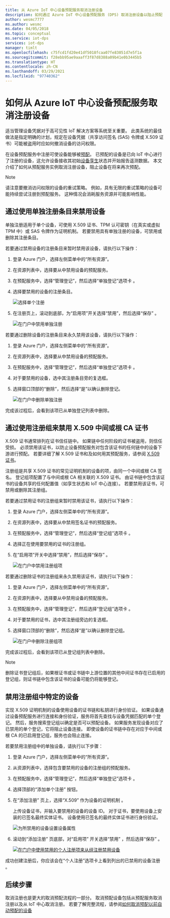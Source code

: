```yaml
---
title: 从 Azure IoT 中心设备预配服务取消注册设备
description: 如何通过 Azure IoT 中心设备预配服务 (DPS) 取消注册设备以阻止预配
author: wesmc7777
ms.author: wesmc
ms.date: 04/05/2018
ms.topic: conceptual
ms.service: iot-dps
services: iot-dps
manager: timlt
ms.openlocfilehash: c75fcd1fd20e41df5018fcaa07fe83051d7e5f1a
ms.sourcegitcommit: f28ebb95ae9aaaff3f87d8388a09b41e0b3445b5
ms.translationtype: HT
ms.contentlocale: zh-CN
ms.lasthandoff: 03/29/2021
ms.locfileid: "97740362"
---
```

# <a name="how-to-disenroll-a-device-from-azure-iot-hub-device-provisioning-service"></a>如何从 Azure IoT 中心设备预配服务取消注册设备

适当管理设备凭据对于高可见性 IoT 解决方案等系统至关重要。 此类系统的最佳做法是指定明确的计划，规定在设备凭据（共享访问签名 (SAS) 令牌或 X.509 证书）可能被盗用时应如何撤消设备的访问权限。 

在设备预配服务中注册可使设备能够被[预配](about-iot-dps.md#provisioning-process)。 已预配的设备是已向 IoT 中心进行了注册的设备，这允许设备接收其初始[设备孪生](~/articles/iot-hub/iot-hub-devguide-device-twins.md)状态并开始报告遥测数据。 本文介绍了如何从预配服务实例取消注册设备，阻止设备在将来再次预配。

> [!NOTE] 
> 请注意要撤消访问权限的设备的重试策略。 例如，具有无限的重试策略的设备可能持续尝试注册到预配服务。 这种情况会消耗服务资源并可能影响性能。

## <a name="disallow-devices-by-using-an-individual-enrollment-entry"></a>通过使用单独注册条目来禁用设备

单独注册适用于单个设备，可使用 X.509 证书、TPM 认可密钥（在真实或虚拟 TPM 中）或 SAS 令牌作为证明机制。 若要禁用具有单独注册的设备，可禁用或删除其注册条目。 

若要通过禁用设备的注册条目来暂时禁用该设备，请执行以下操作： 

1. 登录 Azure 门户，选择左侧菜单中的“所有资源”。 
2. 在资源列表中，选择要从中禁用设备的预配服务。
3. 在预配服务中，选择“管理登记”，然后选择“单独登记”选项卡   。
4. 选择要禁用的设备的注册条目。 

    ![选择单个注册](./media/how-to-revoke-device-access-portal/select-individual-enrollment.png)

5. 在注册页上，滚动到底部，为“启用项”开关选择“禁用”，然后选择“保存”    。  

   ![在门户中禁用单独注册](./media/how-to-revoke-device-access-portal/disable-individual-enrollment.png)

若要通过删除设备的注册条目来永久禁用该设备，请执行以下操作：

1. 登录 Azure 门户，选择左侧菜单中的“所有资源”。 
2. 在资源列表中，选择要从中禁用设备的预配服务。
3. 在预配服务中，选择“管理登记”，然后选择“单独登记”选项卡   。
4. 对于要禁用的设备，选中其注册条目旁的复选框。 
5. 选择窗口顶部的“删除”，然后选择“是”以确认删除登记。   

   ![在门户中删除单独注册](./media/how-to-revoke-device-access-portal/delete-individual-enrollment.png)


完成该过程后，会看到该项已从单独登记列表中删除。  

## <a name="disallow-an-x509-intermediate-or-root-ca-certificate-by-using-an-enrollment-group"></a>通过使用注册组来禁用 X.509 中间或根 CA 证书

X.509 证书通常排列在证书信任链中。 如果链中任何阶段的证书被盗用，则信任受损。 必须禁用该证书，以防止设备预配服务对包含该证书的任何链中的设备下游进行预配。 若要详细了解 X.509 证书和及如何用其预配服务，请参阅 [X.509 证书](./concepts-x509-attestation.md#x509-certificates)。 

注册组是共享 X.509 证书的常见证明机制的设备的项，由同一个中间或根 CA 签名。 登记组项配置了与中间或根 CA 相关联的 X.509 证书。 由证书链中包含该证书的设备共享的任何配置值（如孪生状态和 IoT 中心连接）。 若要禁用该证书，可禁用或删除其注册组。

若要通过禁用证书的注册组来暂时禁用该证书，请执行以下操作： 

1. 登录 Azure 门户，选择左侧菜单中的“所有资源”。 
2. 在资源列表中，选择要从中禁用签名证书的预配服务。
3. 在预配服务中，选择“管理登记”，然后选择“登记组”选项卡   。
4. 选择正在使用要禁用的证书的注册组。
5. 在“启用项”开关中选择“禁用”，然后选择“保存”    。  

   ![在门户中禁用注册组项](./media/how-to-revoke-device-access-portal/disable-enrollment-group.png)

    
若要通过删除证书的注册组来永久禁用该证书，请执行以下操作：

1. 登录 Azure 门户，选择左侧菜单中的“所有资源”。 
2. 在资源列表中，选择要从中禁用设备的预配服务。
3. 在预配服务中，选择“管理登记”，然后选择“登记组”选项卡   。
4. 对于要禁用的证书，选中其注册组旁边的复选框。 
5. 选择窗口顶部的“删除”，然后选择“是”以确认删除登记组。   

   ![在门户中删除注册组项](./media/how-to-revoke-device-access-portal/delete-enrollment-group.png)

完成该过程后，会看到该项已从登记组列表中删除。  

> [!NOTE]
> 删除证书登记组后，如果根证书或证书链中上游位置的其他中间证书存在已启用的登记组，则证书链中包含该证书的设备可能仍将能够登记。

## <a name="disallow-specific-devices-in-an-enrollment-group"></a>禁用注册组中特定的设备

实现 X.509 证明机制的设备使用设备的证书链和私钥进行身份验证。 如果设备通过设备预配服务进行连接和身份验证，服务将首先查找与设备凭据匹配的单个登记。 然后，服务搜索登记组以确定是否可以预配设备。 如果服务发现设备对应了已禁用的单个登记，它将阻止设备连接。 即使设备的证书链中存在对应于中间或根 CA 的已启用登记组，服务也会阻止连接。 

若要禁用注册组中的单独设备，请执行以下步骤：

1. 登录 Azure 门户，选择左侧菜单中的“所有资源”。 
2. 从资源列表中，选择包含要禁用的设备的注册组的预配服务。
3. 在预配服务中，选择“管理登记”，然后选择“单独登记”选项卡   。
4. 选择顶部的“添加单个注册”  按钮。 
5. 在“添加注册”  页上，选择“X.509”  作为设备的证明机制  。

    上传设备证书，并输入要禁用的设备的设备 ID。 对于证书，要使用设备上安装的已签名最终实体证书。 设备使用已签名的最终实体证书进行身份验证。

    ![为所禁用的设备设置设备属性](./media/how-to-revoke-device-access-portal/disable-individual-enrollment-in-enrollment-group-1.png)

6. 滚动到“添加注册”  页底部，对“启用项”  开关选择“禁用”  ，然后选择“保存”  。 

    [![在门户中使用禁用的个人注册项来从组注册禁用设备](./media/how-to-revoke-device-access-portal/disable-individual-enrollment-in-enrollment-group.png)](./media/how-to-revoke-device-access-portal/disable-individual-enrollment-in-enrollment-group.png#lightbox)

成功创建注册后，你应该会在“个人注册”选项卡上看到列出的已禁用的设备注册  。 

## <a name="next-steps"></a>后续步骤

取消注册也是更大的取消预配流程的一部分。 取消预配设备包括从预配服务取消注册以及从 IoT 中心取消注册。 若要了解完整流程，请参阅[如何取消预配以前自动预配的设备](how-to-unprovision-devices.md)
